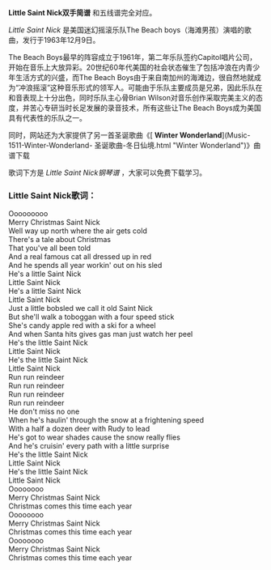

**Little Saint Nick双手简谱** 和五线谱完全对应。

_Little Saint Nick_ 是美国迷幻摇滚乐队The Beach boys（海滩男孩）演唱的歌曲，发行于1963年12月9日。

The Beach
Boys最早的阵容成立于1961年，第二年乐队签约Capitol唱片公司，开始在音乐上大放异彩。20世纪60年代美国的社会状态催生了包括冲浪在内青少年生活方式的兴盛，而The
Beach
Boys由于来自南加州的海滩边，很自然地就成为“冲浪摇滚”这种音乐形式的领军人。可能由于乐队主要成员是兄弟，因此乐队在和音表现上十分出色，同时乐队主心骨Brian
Wilson对音乐创作采取完美主义的态度，并苦心专研当时长足发展的录音技术，所有这些让The Beach Boys成为美国具有代表性的乐队之一。

同时，网站还为大家提供了另一首圣诞歌曲《[ **Winter Wonderland**](Music-1511-Winter-Wonderland-
圣诞歌曲-冬日仙境.html "Winter Wonderland")》曲谱下载

歌词下方是 _Little Saint Nick钢琴谱_ ，大家可以免费下载学习。

### Little Saint Nick歌词：

Ooooooooo  
Merry Christmas Saint Nick  
Well way up north where the air gets cold  
There's a tale about Christmas  
That you've all been told  
And a real famous cat all dressed up in red  
And he spends all year workin' out on his sled  
He's a little Saint Nick  
Little Saint Nick  
He's a little Saint Nick  
Little Saint Nick  
Just a little bobsled we call it old Saint Nick  
But she'll walk a toboggan with a four speed stick  
She's candy apple red with a ski for a wheel  
And when Santa hits gives gas man just watch her peel  
He's the little Saint Nick  
Little Saint Nick  
He's the little Saint Nick  
Little Saint Nick  
Run run reindeer  
Run run reindeer  
Run run reindeer  
Run run reindeer  
He don't miss no one  
When he's haulin' through the snow at a frightening speed  
With a half a dozen deer with Rudy to lead  
He's got to wear shades cause the snow really flies  
And he's cruisin' every path with a little surprise  
He's the little Saint Nick  
Little Saint Nick  
He's the little Saint Nick  
Little Saint Nick  
Oooooooo  
Merry Christmas Saint Nick  
Christmas comes this time each year  
Oooooooo  
Merry Christmas Saint Nick  
Christmas comes this time each year  
Oooooooo  
Merry Christmas Saint Nick  
Christmas comes this time each year

